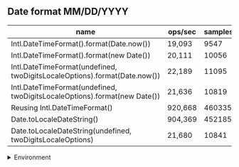 ## Date format MM/DD/YYYY

|name|ops/sec|samples|
|-|-|-|
|Intl.DateTimeFormat().format(Date.now())|19,093|9547|
|Intl.DateTimeFormat().format(new Date())|20,111|10056|
|Intl.DateTimeFormat(undefined, twoDigitsLocaleOptions).format(Date.now())|22,189|11095|
|Intl.DateTimeFormat(undefined, twoDigitsLocaleOptions).format(new Date())|21,636|10819|
|Reusing Intl.DateTimeFormat()|920,668|460335|
|Date.toLocaleDateString()|904,369|452185|
|Date.toLocaleDateString(undefined, twoDigitsLocaleOptions)|21,680|10841|


<details>
<summary>Environment</summary>

* __Machine:__ linux x64 | 4 vCPUs | 7.6GB Mem
* __Run:__ Mon Sep 02 2024 15:05:20 GMT+0000 (Coordinated Universal Time)
</details>

<!--
{"environment":{"platform":"linux","arch":"x64","cpus":4,"totalMemory":7.588970184326172},"benchmarks":[{"name":"Intl.DateTimeFormat().format(Date.now())","opsSec":19093.40745519683,"samples":9547},{"name":"Intl.DateTimeFormat().format(new Date())","opsSec":20111.771811836377,"samples":10056},{"name":"Intl.DateTimeFormat(undefined, twoDigitsLocaleOptions).format(Date.now())","opsSec":22189.52989261667,"samples":11095},{"name":"Intl.DateTimeFormat(undefined, twoDigitsLocaleOptions).format(new Date())","opsSec":21636.00156908968,"samples":10819},{"name":"Reusing Intl.DateTimeFormat()","opsSec":920668.2139051806,"samples":460335},{"name":"Date.toLocaleDateString()","opsSec":904369.4175865625,"samples":452185},{"name":"Date.toLocaleDateString(undefined, twoDigitsLocaleOptions)","opsSec":21680.215111249996,"samples":10841}]}-->
